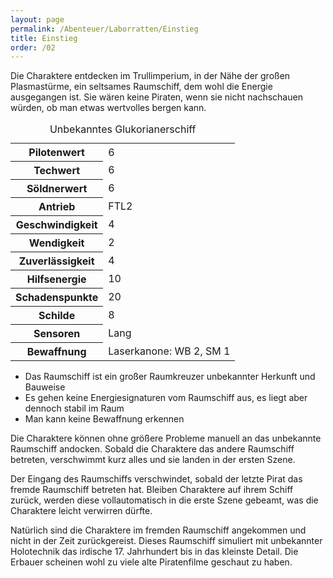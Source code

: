 ```yaml
---
layout: page
permalink: /Abenteuer/Laborratten/Einstieg
title: Einstieg
order: /02
---
```


Die Charaktere entdecken im Trullimperium, in der Nähe der großen Plasmastürme, ein seltsames Raumschiff, dem wohl die Energie ausgegangen ist. Sie wären keine Piraten, wenn sie nicht nachschauen würden, ob man etwas wertvolles bergen kann.

<table>
<caption>Unbekanntes Glukorianerschiff</caption>
<tbody>
<tr><th>Pilotenwert</th><td>6</td></tr>
<tr><th>Techwert</th><td>6</td></tr>
<tr><th>Söldnerwert</th><td>6</td></tr>
<tr><th>Antrieb</th><td>FTL2</td></tr>
<tr><th>Geschwindigkeit</th><td>4</td></tr>
<tr><th>Wendigkeit</th><td>2</td></tr>
<tr><th>Zuverlässigkeit</th><td>4</td></tr>
<tr><th>Hilfsenergie</th><td>10</td></tr>
<tr><th>Schadenspunkte</th><td>20</td></tr>
<tr><th>Schilde</th><td>8</td></tr>
<tr><th>Sensoren</th><td>Lang</td></tr>
<tr><th>Bewaffnung</th><td>Laserkanone: WB 2, SM 1</td></tr>
</tbody>
</table>

- Das Raumschiff ist ein großer Raumkreuzer unbekannter Herkunft und Bauweise
- Es gehen keine Energiesignaturen vom Raumschiff aus, es liegt aber dennoch stabil im Raum
- Man kann keine Bewaffnung erkennen

Die Charaktere können ohne größere Probleme manuell an das unbekannte Raumschiff andocken. Sobald die Charaktere das andere Raumschiff betreten, verschwimmt kurz alles und sie landen in der ersten Szene.

Der Eingang des Raumschiffs verschwindet, sobald der letzte Pirat das fremde Raumschiff betreten hat. Bleiben Charaktere auf ihrem Schiff zurück, werden diese vollautomatisch in die erste Szene gebeamt, was die Charaktere leicht verwirren dürfte.

Natürlich sind die Charaktere im fremden Raumschiff angekommen und nicht in der Zeit zurückgereist. Dieses Raumschiff simuliert mit unbekannter Holotechnik das irdische 17. Jahrhundert bis in das kleinste Detail. Die Erbauer scheinen wohl zu viele alte Piratenfilme geschaut zu haben.
